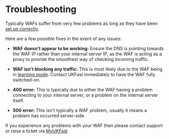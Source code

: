# Troubleshooting

Typically WAFs suffer from very few problems as long as they have been [set up correctly](https://docs.ukfast.co.uk/security/webapplicationfirewall/gettingstarted.html).

Here are a few possible fixes in the event of any issues: 

  - **WAF doesn't appear to be working:**  Ensure the DNS is pointing towards the WAF IP rather than your internal server IP, as the WAF is acting as a proxy to provide the smoothest way of checking incoming traffic.
  
  - **WAF isn't blocking any traffic:**  This is most likely due to the WAF being in [learning mode](/gettingstarted.html#learning-phase).  Contact UKFast immediately to have the WAF fully switched-on.

  - **400 error:** This is typically due to either the WAF having a problem connecting to your internal server, or a problem on the internal server itself.

  - **500 error:** This isn't typically a WAF problem, usually it means a problem has occurred server-side

If you experience any problems with your WAF then please contact support or raise a ticket via [MyUKFast](https://my.ukfast.co.uk)

